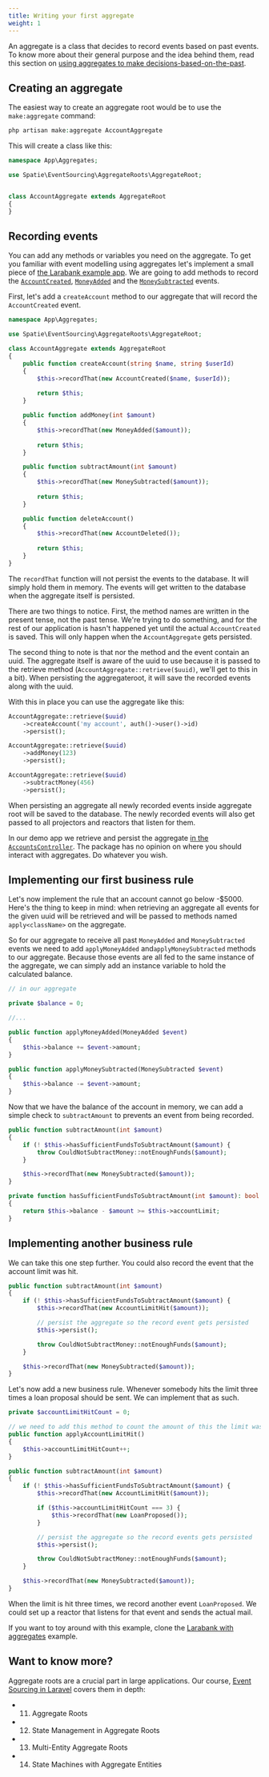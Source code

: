 ```yaml
---
title: Writing your first aggregate
weight: 1
---
```


An aggregate is a class that decides to record events based on past events. To know more about their general purpose and the idea behind them, read this section on [using aggregates to make decisions-based-on-the-past](/laravel-event-sourcing/v4/getting-familiar-with-event-sourcing/using-aggregates-to-make-decisions-based-on-the-past).

## Creating an aggregate

The easiest way to create an aggregate root would be to use the `make:aggregate` command:

```php
php artisan make:aggregate AccountAggregate
```

This will create a class like this:

```php
namespace App\Aggregates;

use Spatie\EventSourcing\AggregateRoots\AggregateRoot;


class AccountAggregate extends AggregateRoot
{
}
```

## Recording events

You can add any methods or variables you need on the aggregate. To get you familiar with event modelling using aggregates let's implement a small piece of [the Larabank example app](https://github.com/spatie/larabank-aggregates). We are going to add methods to record the [`AccountCreated`](https://github.com/spatie/larabank-aggregates/blob/master/app/Domain/Account/Events/AccountCreated.php), [`MoneyAdded`](https://github.com/spatie/larabank-aggregates/blob/master/app/Domain/Account/Events/MoneyAdded.php) and the [`MoneySubtracted`](https://github.com/spatie/larabank-aggregates/blob/master/app/Domain/Account/Events/MoneySubtracted.php) events.

First, let's add a `createAccount` method to our aggregate that will record the `AccountCreated` event.

```php
namespace App\Aggregates;

use Spatie\EventSourcing\AggregateRoots\AggregateRoot;

class AccountAggregate extends AggregateRoot
{
    public function createAccount(string $name, string $userId)
    {
        $this->recordThat(new AccountCreated($name, $userId));
        
        return $this;
    }

    public function addMoney(int $amount)
    {
        $this->recordThat(new MoneyAdded($amount));
        
        return $this;
    }

    public function subtractAmount(int $amount)
    {
        $this->recordThat(new MoneySubtracted($amount));
        
        return $this;
    }

    public function deleteAccount()
    {
        $this->recordThat(new AccountDeleted());
        
        return $this;
    }
}
```

The `recordThat` function will not persist the events to the database. It will simply hold them in memory. The events will get written to the database when the aggregate itself is persisted.

There are two things to notice. First, the method names are written in the present tense, not the past tense. We're trying to do something, and for the rest of our application is hasn't happened yet until the actual `AccountCreated` is saved. This will only happen when the `AccountAggregate` gets persisted.

The second thing to note is that nor the method and the event contain an uuid. The aggregate itself is aware of the uuid to use because it is passed to the retrieve method (`AccountAggregate::retrieve($uuid)`, we'll get to this in a bit). When persisting the aggregateroot, it will save the recorded events along with the uuid.

With this in place you can use the aggregate like this:

```php
AccountAggregate::retrieve($uuid)
    ->createAccount('my account', auth()->user()->id)
    ->persist();
```

```php
AccountAggregate::retrieve($uuid)
    ->addMoney(123)
    ->persist();
```

```php
AccountAggregate::retrieve($uuid)
    ->subtractMoney(456)
    ->persist();
```

When persisting an aggregate all newly recorded events inside aggregate root will be saved to the database. The newly recorded events will also get passed to all projectors and reactors that listen for them.

In our demo app we retrieve and persist the aggregate [in the `AccountsController`](https://github.com/spatie/larabank-aggregates/blob/c9f2ff240f4634ee2e241e3087ff60587a176ae0/app/Http/Controllers/AccountsController.php). The package has no opinion on where you should interact with aggregates. Do whatever you wish.

## Implementing our first business rule

Let's now implement the rule that an account cannot go below -$5000. Here's the thing to keep in mind: when retrieving an aggregate all events for the given uuid will be retrieved and will be passed to methods named `apply<className>` on the aggregate.

So for our aggregate to receive all past `MoneyAdded` and `MoneySubtracted` events we need to add `applyMoneyAdded` and`applyMoneySubtracted` methods to our aggregate. Because those events are all fed to the same instance of the aggregate, we can simply add an instance variable to hold the calculated balance.

```php
// in our aggregate

private $balance = 0;

//...

public function applyMoneyAdded(MoneyAdded $event)
{
    $this->balance += $event->amount;
}

public function applyMoneySubtracted(MoneySubtracted $event)
{
    $this->balance -= $event->amount;
}
```

Now that we have the balance of the account in memory, we can add a simple check to `subtractAmount` to prevents an event from being recorded.

```php
public function subtractAmount(int $amount)
{
    if (! $this->hasSufficientFundsToSubtractAmount($amount) {
        throw CouldNotSubtractMoney::notEnoughFunds($amount);
    }

    $this->recordThat(new MoneySubtracted($amount));
}

private function hasSufficientFundsToSubtractAmount(int $amount): bool
{
    return $this->balance - $amount >= $this->accountLimit;
}
```

## Implementing another business rule

We can take this one step further. You could also record the event that the account limit was hit.

```php
public function subtractAmount(int $amount)
{
    if (! $this->hasSufficientFundsToSubtractAmount($amount) {
        $this->recordThat(new AccountLimitHit($amount));

        // persist the aggregate so the record event gets persisted
        $this->persist();

        throw CouldNotSubtractMoney::notEnoughFunds($amount);
    }

    $this->recordThat(new MoneySubtracted($amount));
}
```

Let's now add a new business rule. Whenever somebody hits the limit three times a loan proposal should be sent. We can implement that as such.

```php
private $accountLimitHitCount = 0;

// we need to add this method to count the amount of this the limit was hit
public function applyAccountLimitHit()
{
    $this->accountLimitHitCount++;
}

public function subtractAmount(int $amount)
{
    if (! $this->hasSufficientFundsToSubtractAmount($amount) {
        $this->recordThat(new AccountLimitHit($amount));

        if ($this->accountLimitHitCount === 3) {
            $this->recordThat(new LoanProposed());
        }

        // persist the aggregate so the record events gets persisted
        $this->persist();

        throw CouldNotSubtractMoney::notEnoughFunds($amount);
    }

    $this->recordThat(new MoneySubtracted($amount));
}
```

When the limit is hit three times, we record another event `LoanProposed`. We could set up a reactor that listens for that event and sends the actual mail.

If you want to toy around with this example, clone the [Larabank with aggregates](https://github.com/spatie/larabank-aggregates) example.

## Want to know more?

Aggregate roots are a crucial part in large applications. Our course, [Event Sourcing in Laravel](https://event-sourcing-laravel.com/) covers them in depth:

- 11. Aggregate Roots
- 12. State Management in Aggregate Roots
- 13. Multi-Entity Aggregate Roots
- 14. State Machines with Aggregate Entities

